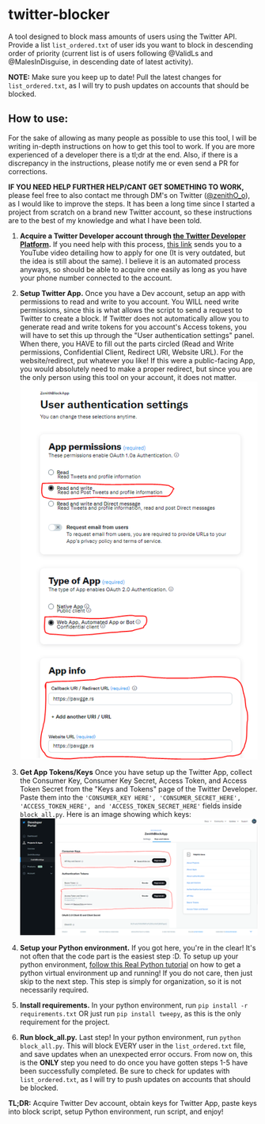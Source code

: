 # twitter-blocker

A tool designed to block mass amounts of users using the Twitter API. Provide a list `list_ordered.txt` of user ids you want to block in descending order of priority (current list is of users following @ValidLs and @MalesInDisguise, in descending date of latest activity).

**NOTE:** Make sure you keep up to date! Pull the latest changes for `list_ordered.txt`, as I will try to push updates on accounts that should be blocked.

## How to use:

For the sake of allowing as many people as possible to use this tool, I will be writing in-depth instructions on how to get this tool to work. If you are more experienced of a developer there is a tl;dr at the end. Also, if there is a discrepancy in the instructions, please notify me or even send a PR for corrections.

**IF YOU NEED HELP FURTHER HELP/CANT GET SOMETHING TO WORK,** please feel free to also contact me through DM's on Twitter ([@zenithO_o](https://twitter.com/zenithO_o)), as I would like to improve the steps. It has been a long time since I started a project from scratch on a brand new Twitter account, so these instructions are to the best of my knowledge and what I have been told.

1. **Acquire a Twitter Developer account through [the Twitter Developer Platform](https://developer.twitter.com/).** If you need help with this process, [this link](https://www.youtube.com/watch?v=gLZE1L8UfqA) sends you to a YouTube video detailing how to apply for one (It is very outdated, but the idea is still about the same). I believe it is an automated process anyways, so should be able to acquire one easily as long as you have your phone number connected to the account. 

2. **Setup Twitter App.** Once you have a Dev account, setup an app with permissions to read and write to you account. You WILL need write permissions, since this is what allows the script to send a request to Twitter to create a block. If Twitter does not automatically allow you to generate read and write tokens for you account's Access tokens, you will have to set this up through the "User authentication settings" panel. When there, you HAVE to fill out the parts circled (Read and Write permissions, Confidential Client, Redirect URI, Website URL). For the website/redirect, put whatever you like! If this were a public-facing App, you would absolutely need to make a proper redirect, but since you are the only person using this tool on your account, it does not matter. ![image of the required app infos](./images/read_and_write.png)

3. **Get App Tokens/Keys** Once you have setup up the Twitter App, collect the Consumer Key, Consumer Key Secret, Access Token, and Access Token Secret from the "Keys and Tokens" page of the Twitter Developer. Paste them into the `'CONSUMER_KEY HERE', 'CONSUMER_SECRET_HERE', 'ACCESS_TOKEN_HERE', and 'ACCESS_TOKEN_SECRET_HERE'` fields inside `block_all.py`. Here is an image showing which keys: ![image of token locations on dev](./images/tokens.png)

4. **Setup your Python environment.** If you got here, you're in the clear! It's not often that the code part is the easiest step :D. To setup up your python environment, [follow this Real Python tutorial](https://realpython.com/python-virtual-environments-a-primer/) on how to get a python virtual environment up and running! If you do not care, then just skip to the next step. This step is simply for organization, so it is not necessarily required.

5. **Install requirements.** In your python environment, run `pip install -r requirements.txt` OR just run `pip install tweepy`, as this is the only requirement for the project.

6. **Run block_all.py.** Last step! In your python environment, run `python block_all.py`. This will block EVERY user in the `list_ordered.txt` file, and save updates when an unexpected error occurs. From now on, this is the **ONLY** step you need to do once you have gotten steps 1-5 have been successfully completed. Be sure to check for updates with `list_ordered.txt`, as I will try to push updates on accounts that should be blocked.

**TL;DR:** Acquire Twitter Dev account, obtain keys for Twitter App, paste keys into block script, setup Python environment, run script, and enjoy!